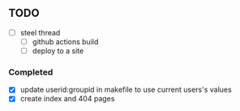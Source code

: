 


## TODO

- [ ] steel thread
  - [ ] github actions build
  - [ ] deploy to a site

### Completed

- [x] update userid:groupid in makefile to use current users's values
- [x] create index and 404 pages

